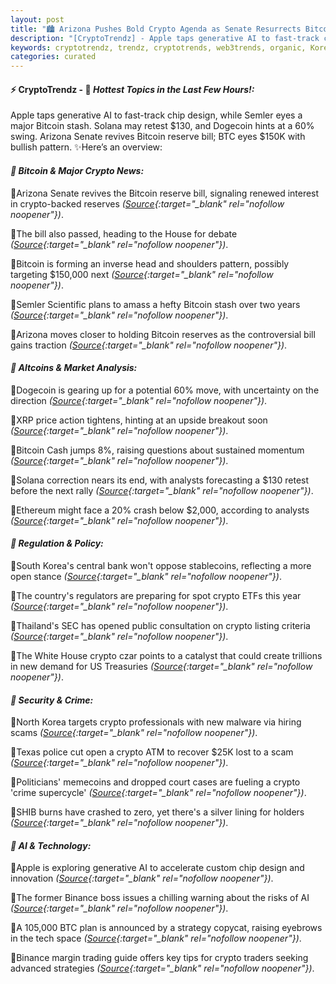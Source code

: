 ```yaml
---
layout: post
title: "🏙️ Arizona Pushes Bold Crypto Agenda as Senate Resurrects Bitcoin Reserve Plan"
description: "[CryptoTrendz] - Apple taps generative AI to fast-track chip design, while Semler eyes a major Bitcoin stash. Solana may retest $130, and Dogecoin hints at a 60% swing. Arizona Senate revives Bitcoin reserve bill; BTC eyes $150K with bullish pattern."
keywords: cryptotrendz, trendz, cryptotrends, web3trends, organic, Korea, Ethereum, AI, bank, Bitcoin, Analyst, memecoin, Binance, Thailand, crypto, TRUMP, BTC, Listing, Trading
categories: curated
---
```


#### ⚡ CryptoTrendz - 📌 *Hottest Topics in the Last Few Hours!:*

Apple taps generative AI to fast-track chip design, while Semler eyes a major Bitcoin stash. Solana may retest $130, and Dogecoin hints at a 60% swing. Arizona Senate revives Bitcoin reserve bill; BTC eyes $150K with bullish pattern. ✨Here’s an overview:


#### *🔖  Bitcoin & Major Crypto News:*  

🔹Arizona Senate revives the Bitcoin reserve bill, signaling renewed interest in crypto-backed reserves *([Source](https://s.avyag.com/ef7l){:target="_blank" rel="nofollow noopener"})*.  

🔹The bill also passed, heading to the House for debate *([Source](https://s.avyag.com/54jb){:target="_blank" rel="nofollow noopener"})*.  

🔹Bitcoin is forming an inverse head and shoulders pattern, possibly targeting $150,000 next *([Source](https://s.avyag.com/11fj){:target="_blank" rel="nofollow noopener"})*.  

🔹Semler Scientific plans to amass a hefty Bitcoin stash over two years *([Source](https://s.avyag.com/g62d){:target="_blank" rel="nofollow noopener"})*.  

🔹Arizona moves closer to holding Bitcoin reserves as the controversial bill gains traction *([Source](https://s.avyag.com/oyok){:target="_blank" rel="nofollow noopener"})*.  

#### *🔖  Altcoins & Market Analysis:*  

🔹Dogecoin is gearing up for a potential 60% move, with uncertainty on the direction *([Source](https://s.avyag.com/5iaj){:target="_blank" rel="nofollow noopener"})*.  

🔹XRP price action tightens, hinting at an upside breakout soon *([Source](https://s.avyag.com/fr2m){:target="_blank" rel="nofollow noopener"})*.  

🔹Bitcoin Cash jumps 8%, raising questions about sustained momentum *([Source](https://s.avyag.com/c4lr){:target="_blank" rel="nofollow noopener"})*.  

🔹Solana correction nears its end, with analysts forecasting a $130 retest before the next rally *([Source](https://s.avyag.com/466f){:target="_blank" rel="nofollow noopener"})*.  

🔹Ethereum might face a 20% crash below $2,000, according to analysts *([Source](https://s.avyag.com/vplz){:target="_blank" rel="nofollow noopener"})*.  

#### *🔖  Regulation & Policy:*  

🔹South Korea's central bank won't oppose stablecoins, reflecting a more open stance *([Source](https://s.avyag.com/e2dl){:target="_blank" rel="nofollow noopener"})*.  

🔹The country's regulators are preparing for spot crypto ETFs this year *([Source](https://s.avyag.com/cj20){:target="_blank" rel="nofollow noopener"})*.  

🔹Thailand's SEC has opened public consultation on crypto listing criteria *([Source](https://s.avyag.com/gvcb){:target="_blank" rel="nofollow noopener"})*.  

🔹The White House crypto czar points to a catalyst that could create trillions in new demand for US Treasuries *([Source](https://s.avyag.com/r9ki){:target="_blank" rel="nofollow noopener"})*.  

#### *🔖  Security & Crime:*  

🔹North Korea targets crypto professionals with new malware via hiring scams *([Source](https://s.avyag.com/bzw0){:target="_blank" rel="nofollow noopener"})*.  

🔹Texas police cut open a crypto ATM to recover $25K lost to a scam *([Source](https://s.avyag.com/k238){:target="_blank" rel="nofollow noopener"})*.  

🔹Politicians' memecoins and dropped court cases are fueling a crypto 'crime supercycle' *([Source](https://s.avyag.com/yw8k){:target="_blank" rel="nofollow noopener"})*.  

🔹SHIB burns have crashed to zero, yet there's a silver lining for holders *([Source](https://s.avyag.com/isyj){:target="_blank" rel="nofollow noopener"})*.  

#### *🔖  AI & Technology:*  

🔹Apple is exploring generative AI to accelerate custom chip design and innovation *([Source](https://s.avyag.com/o8ck){:target="_blank" rel="nofollow noopener"})*.  

🔹The former Binance boss issues a chilling warning about the risks of AI *([Source](https://s.avyag.com/9p4r){:target="_blank" rel="nofollow noopener"})*.  

🔹A 105,000 BTC plan is announced by a strategy copycat, raising eyebrows in the tech space *([Source](https://s.avyag.com/o5ne){:target="_blank" rel="nofollow noopener"})*.  

🔹Binance margin trading guide offers key tips for crypto traders seeking advanced strategies *([Source](https://s.avyag.com/yg0i){:target="_blank" rel="nofollow noopener"})*.